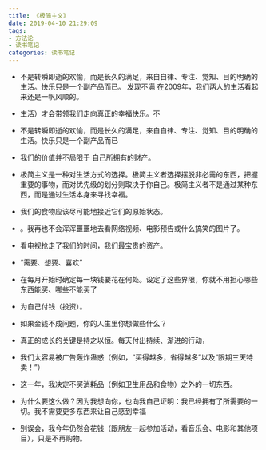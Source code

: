 ```yaml
---
title: 《极简主义》
date: 2019-04-10 21:29:09
tags: 
- 方法论
- 读书笔记
categories: 读书笔记
---
```

- 不是转瞬即逝的欢愉，而是长久的满足，来自自律、专注、觉知、目的明确的生活。快乐只是一个副产品而已。 发现不满 在2009年，我们两人的生活看起来还是一帆风顺的。

- 生活）才会带领我们走向真正的幸福快乐。不

- 不是转瞬即逝的欢愉，而是长久的满足，来自自律、专注、觉知、目的明确的生活。快乐只是一个副产品而已

- 我们的价值并不局限于 自己所拥有的财产。

- 极简主义是一种对生活方式的选择。极简主义者选择摆脱非必需的东西，把握重要的事物，而对优先级的划分则取决于你自己。极简主义者不是通过某种东西，而是通过生活本身来寻找幸福。

- 我们的食物应该尽可能地接近它们的原始状态。

- 。我再也不会浑浑噩噩地去看网络视频、电影预告或什么搞笑的图片了。

- 看电视抢走了我们的时间，我们最宝贵的资产。

- “需要、想要、喜欢”

- 在每月开始时确定每一块钱要花在何处。设定了这些界限，你就不用担心哪些东西能买、哪些不能买了

- 为自己付钱（投资）。

- 如果金钱不成问题，你的人生里你想做些什么？

- 真正的成长的关键是持之以恒。每天付出持续、渐进的行动，

- 我们太容易被广告轰炸蛊惑（例如，“买得越多，省得越多”以及“限期三天特卖！”）

- 这一年，我决定不买消耗品（例如卫生用品和食物）之外的一切东西。

- 为什么要这么做？因为我想向你，也向我自己证明：我已经拥有了所需要的一切。我不需要更多东西来让自己感到幸福

- 别误会，我今年仍然会花钱（跟朋友一起参加活动，看音乐会、电影和其他项目），只是不再购物。